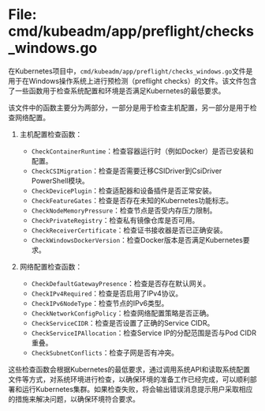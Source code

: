 # File: cmd/kubeadm/app/preflight/checks_windows.go

在Kubernetes项目中，`cmd/kubeadm/app/preflight/checks_windows.go`文件是用于在Windows操作系统上进行预检测（preflight checks）的文件。该文件包含了一些函数用于检查系统配置和环境是否满足Kubernetes的最低要求。

该文件中的函数主要分为两部分，一部分是用于检查主机配置，另一部分是用于检查网络配置。

1. 主机配置检查函数：
   - `CheckContainerRuntime`：检查容器运行时（例如Docker）是否已安装和配置。
   - `CheckCSIMigration`：检查是否需要迁移CSIDriver到CsiDriver PowerShell模块。
   - `CheckDevicePlugin`：检查适配器和设备插件是否正常安装。
   - `CheckFeatureGates`：检查是否存在未知的Kubernetes功能标志。
   - `CheckNodeMemoryPressure`：检查节点是否受内存压力限制。
   - `CheckPrivateRegistry`：检查私有镜像仓库是否可用。
   - `CheckReceiverCertificate`：检查证书接收器是否已正确安装。
   - `CheckWindowsDockerVersion`：检查Docker版本是否满足Kubernetes要求。

2. 网络配置检查函数：
   - `CheckDefaultGatewayPresence`：检查是否存在默认网关。
   - `CheckIPv4Required`：检查是否启用了IPv4协议。
   - `CheckIPv6NodeType`：检查节点的IPv6类型。
   - `CheckNetworkConfigPolicy`：检查网络配置策略是否正确。
   - `CheckServiceCIDR`：检查是否设置了正确的Service CIDR。
   - `CheckServiceIPAllocation`：检查Service IP的分配范围是否与Pod CIDR重叠。
   - `CheckSubnetConflicts`：检查子网是否有冲突。

这些检查函数会根据Kubernetes的最低要求，通过调用系统API和读取系统配置文件等方式，对系统环境进行检查，以确保环境的准备工作已经完成，可以顺利部署和运行Kubernetes集群。如果检查失败，将会输出错误消息提示用户采取相应的措施来解决问题，以确保环境符合要求。

